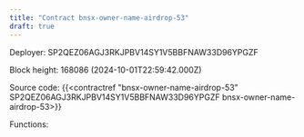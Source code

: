 ```yaml
---
title: "Contract bnsx-owner-name-airdrop-53"
draft: true
---
```

Deployer: SP2QEZ06AGJ3RKJPBV14SY1V5BBFNAW33D96YPGZF


 



Block height: 168086 (2024-10-01T22:59:42.000Z)

Source code: {{<contractref "bnsx-owner-name-airdrop-53" SP2QEZ06AGJ3RKJPBV14SY1V5BBFNAW33D96YPGZF bnsx-owner-name-airdrop-53>}}

Functions:


